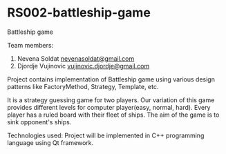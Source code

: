 # RS002-battleship-game
Battleship game

Team members:
1. Nevena Soldat nevenasoldat@gmail.com
2. Djordje Vujinovic vujinovic.djordje@gmail.com

Project contains implementation of Battleship game using various design patterns like FactoryMethod, Strategy, Template, etc. 

It is a strategy guessing game for two players. Our variation of this game provides different levels for computer player(easy, normal, hard). Every player has a ruled board with their fleet of ships.
The aim of the game is to sink opponent's ships.

Technologies used:
Project will be implemented in C++ programming language using Qt framework. 


